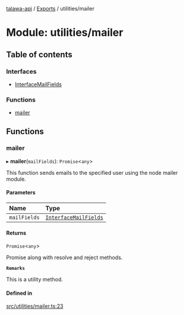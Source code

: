[talawa-api](../README.md) / [Exports](../modules.md) / utilities/mailer

# Module: utilities/mailer

## Table of contents

### Interfaces

- [InterfaceMailFields](../interfaces/utilities_mailer.InterfaceMailFields.md)

### Functions

- [mailer](utilities_mailer.md#mailer)

## Functions

### mailer

▸ **mailer**(`mailFields`): `Promise`\<`any`\>

This function sends emails to the specified user using the node mailer module.

#### Parameters

| Name | Type |
| :------ | :------ |
| `mailFields` | [`InterfaceMailFields`](../interfaces/utilities_mailer.InterfaceMailFields.md) |

#### Returns

`Promise`\<`any`\>

Promise along with resolve and reject methods.

**`Remarks`**

This is a utility method.

#### Defined in

[src/utilities/mailer.ts:23](https://github.com/PalisadoesFoundation/talawa-api/blob/55cb3be/src/utilities/mailer.ts#L23)
